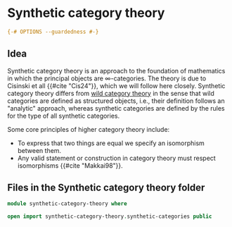 # Synthetic category theory

```agda
{-# OPTIONS --guardedness #-}
```

## Idea

Synthetic category theory is an approach to the foundation of mathematics in
which the principal objects are ∞-categories. The theory is due to Cisinski et
all {{#cite "Cis24"}}, which we will follow here closely. Synthetic category
theory differs from [wild category theory](wild-category-theory.md) in the sense
that wild categories are defined as structured objects, i.e., their definition
follows an "analytic" approach, whereas synthetic categories are defined by the
rules for the type of all synthetic categories.

Some core principles of higher category theory include:

- To express that two things are equal we specify an isomorphism between them.
- Any valid statement or construction in category theory must respect
  isomorphisms {{#cite "Makkai98"}}.

## Files in the Synthetic category theory folder

```agda
module synthetic-category-theory where

open import synthetic-category-theory.synthetic-categories public
```
